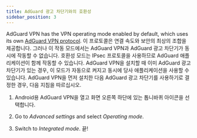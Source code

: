 ```yaml
---
title: AdGuard 광고 차단기와의 호환성
sidebar_position: 3
---
```


AdGuard VPN has the VPN operating mode enabled by default, which uses its own [AdGuard VPN protocol](/general/adguard-vpn-protocol). 이 프로토콜은 연결 속도와 보안의 최상의 조합을 제공합니다. 그러나 이 작동 모드에서는 AdGuard VPN과 AdGuard 광고 차단기가 동시에 작동할 수 없습니다. 호환성 모드는 IPsec 프로토콜을 사용하므로 AdGuard 애플리케이션이 함께 작동할 수 있습니다. AdGuard VPN을 설치할 때 이미 AdGuard 광고 차단기가 있는 경우, 이 모드가 자동으로 켜지고 동시에 당사 애플리케이션을 사용할 수 있습니다. AdGuard VPN을 먼저 설치한 다음 AdGuard 광고 차단기를 사용하기로 결정한 경우, 다음 지침을 따르십시오.

1. Android용 AdGuard VPN을 열고 화면 오른쪽 하단에 있는 톱니바퀴 아이콘을 선택합니다.

2. Go to *Advanced settings* and select *Operating mode*.

3. Switch to *Integrated mode*. 끝!

